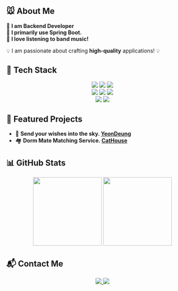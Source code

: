 ## 🐭 About Me  
🔹 **I am Backend Developer**  <br>
🔹 **I primarily use Spring Boot.**  <br>
🔹 **I love listening to band music!** 

💡  I am passionate about crafting **high-quality** applications!  💡

## 🚀 Tech Stack  
<p align="center">
  <img src="https://img.shields.io/badge/SpringBoot-6DB33F?style=for-the-badge&logo=springboot&logoColor=white"/>
  <img src="https://img.shields.io/badge/java-007396?style=for-the-badge&logo=OpenJDK&logoColor=white">
  <img src="https://img.shields.io/badge/MySQL-4479A1?style=for-the-badge&logo=MySQL&logoColor=white"> <br>
  <img src="https://img.shields.io/badge/Django-092E20?style=for-the-badge&logo=django&logoColor=white"/>
  <img src="https://img.shields.io/badge/Python-3776AB?style=for-the-badge&logo=Python&logoColor=white">
  <img src="https://img.shields.io/badge/PostgreSQL-4169E1?style=for-the-badge&logo=postgresql&logoColor=white"/> <br>
  <img src="https://img.shields.io/badge/Flutter-02569B?style=for-the-badge&logo=flutter&logoColor=white"/>
  <img src="https://img.shields.io/badge/Dart-0175C2?style=for-the-badge&logo=dart&logoColor=white"/> <br>
 
  
</p>

## 🌟 Featured Projects  
- 🏮 **Send your wishes into the sky. [YeonDeung](https://github.com/taehoondev030/YeonDeung)** <br>
- 🏘️ **Dorm Mate Matching Service. [CatHouse](https://github.com/taehoondev030/cathouse-backend)**


## 📊 GitHub Stats  
<p align="center">
  <img src="https://github-readme-stats.vercel.app/api?username=taehoondev030&show_icons=true&theme=radical" height="180px"/>
  <img src="https://github-readme-stats.vercel.app/api/top-langs/?username=taehoondev030&layout=compact&theme=radical" height="180px"/>

</p>

<!--
## 🎯 Fun Facts  
- 🎮 Minecraft Lover
- 🔧 I am still improving my development skills.
- ☕ I'm a developer, but coffee is my natural enemy.
-->

## 📬 Contact Me  
<p align="center">
  <a href="mailto:taehoondev030@gmail.com" target="_blank">
    <img src="https://img.shields.io/badge/Gmail-EA4335.svg?style=for-the-badge&logo=Gmail&logoColor=white"/>
  </a>

  <a href="https://velog.io/@taehoondev030/posts" target="_blank">
    <img src="https://img.shields.io/badge/velog-20C997.svg?style=for-the-badge&logo=Velog&logoColor=white"/>
  </a>

</p>
